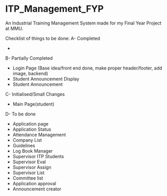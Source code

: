 # ITP_Management_FYP

An Industrial Training Management System made for my Final Year Project at MMU.

Checklist of things to be done:
A- Completed

-

B- Partially Completed

- Login Page (Base idea/front end done, make proper header/footer, add image, backend)
- Student Announcement Display
- Student Announcement

C- Initialised/Small Changes

- Main Page(student)

D- To be done

- Application page
- Application Status
- Attendance Management
- Company List
- Guidelines
- Log Book Manager
- Supervisor ITP Students
- Supervisor Eval
- Supervisor Assign
- Supervisor List
- Committee list
- Application approval
- Announcement creator
